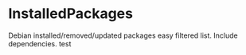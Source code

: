 # InstalledPackages
Debian installed/removed/updated packages easy filtered list. Include dependencies.
test
